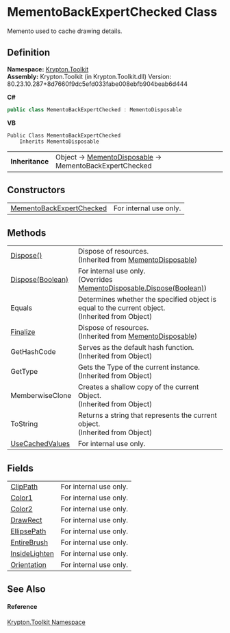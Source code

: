 # MementoBackExpertChecked Class


Memento used to cache drawing details.



## Definition
**Namespace:** <a href="79d2eac2-21f4-54ff-7552-b20c33c30600.md">Krypton.Toolkit</a>  
**Assembly:** Krypton.Toolkit (in Krypton.Toolkit.dll) Version: 80.23.10.287+8d7660f9dc5efd033fabe008ebfb904beab6d444

**C#**
``` C#
public class MementoBackExpertChecked : MementoDisposable
```
**VB**
``` VB
Public Class MementoBackExpertChecked
	Inherits MementoDisposable
```

<table><tr><td><strong>Inheritance</strong></td><td>Object  →  <a href="3aa02582-4a6a-61f5-61ae-e4866cfc3a25.md">MementoDisposable</a>  →  MementoBackExpertChecked</td></tr>
</table>



## Constructors
<table>
<tr>
<td><a href="7f202bb3-e783-bd74-c577-f4117679e1c4.md">MementoBackExpertChecked</a></td>
<td>For internal use only.</td></tr>
</table>

## Methods
<table>
<tr>
<td><a href="052023e9-566d-7d13-8027-b333c5864ad8.md">Dispose()</a></td>
<td>Dispose of resources.<br />(Inherited from <a href="3aa02582-4a6a-61f5-61ae-e4866cfc3a25.md">MementoDisposable</a>)</td></tr>
<tr>
<td><a href="a911313f-a733-7feb-312b-3a795bfda109.md">Dispose(Boolean)</a></td>
<td>For internal use only.<br />(Overrides <a href="97f8a76f-a8bd-2e39-8f9c-5ff6769285e0.md">MementoDisposable.Dispose(Boolean)</a>)</td></tr>
<tr>
<td>Equals</td>
<td>Determines whether the specified object is equal to the current object.<br />(Inherited from Object)</td></tr>
<tr>
<td><a href="6c2e4674-96e9-9a5c-deb8-83a0f543353f.md">Finalize</a></td>
<td>Dispose of resources.<br />(Inherited from <a href="3aa02582-4a6a-61f5-61ae-e4866cfc3a25.md">MementoDisposable</a>)</td></tr>
<tr>
<td>GetHashCode</td>
<td>Serves as the default hash function.<br />(Inherited from Object)</td></tr>
<tr>
<td>GetType</td>
<td>Gets the Type of the current instance.<br />(Inherited from Object)</td></tr>
<tr>
<td>MemberwiseClone</td>
<td>Creates a shallow copy of the current Object.<br />(Inherited from Object)</td></tr>
<tr>
<td>ToString</td>
<td>Returns a string that represents the current object.<br />(Inherited from Object)</td></tr>
<tr>
<td><a href="7c1f1d72-765c-7db3-1e8d-7c1ae5367ba0.md">UseCachedValues</a></td>
<td>For internal use only.</td></tr>
</table>

## Fields
<table>
<tr>
<td><a href="7d0b1414-ae24-72eb-4730-befae141dec1.md">ClipPath</a></td>
<td>For internal use only.</td></tr>
<tr>
<td><a href="0726f696-69fc-8fd2-4fc6-1e9f3a8ab4d8.md">Color1</a></td>
<td>For internal use only.</td></tr>
<tr>
<td><a href="083b74a3-760d-18df-f9b5-85c84b3cd027.md">Color2</a></td>
<td>For internal use only.</td></tr>
<tr>
<td><a href="03129fc4-c041-d7da-3ebc-dfeabd16282b.md">DrawRect</a></td>
<td>For internal use only.</td></tr>
<tr>
<td><a href="4e2f8e7e-da1f-3d64-6d8c-2f2360ce4105.md">EllipsePath</a></td>
<td>For internal use only.</td></tr>
<tr>
<td><a href="715b722c-9aa4-96c2-1e6b-3e46306328d6.md">EntireBrush</a></td>
<td>For internal use only.</td></tr>
<tr>
<td><a href="b081640d-ab99-a324-3b60-968e2e9a13ab.md">InsideLighten</a></td>
<td>For internal use only.</td></tr>
<tr>
<td><a href="ffc2b3f0-e48e-e596-e4f8-5064ca8bb932.md">Orientation</a></td>
<td>For internal use only.</td></tr>
</table>

## See Also


#### Reference
<a href="79d2eac2-21f4-54ff-7552-b20c33c30600.md">Krypton.Toolkit Namespace</a>  

